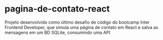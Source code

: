 # pagina-de-contato-react
Projeto desenvolvido como último desafio de código do bootcamp Inter Frontend Developer, que simula uma página de contato em React e salva as mensagens em um BD SQLite, consumindo uma API
